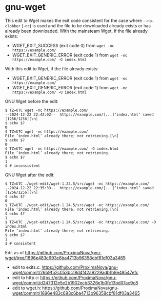 # gnu-wget

This edit to Wget makes the exit code consistent for the case where `--no-clobber` (`-nc`) is used and the file to be downloaded already exists or has already been downloaded. With the mainsteam Wget, if the file already exists:
* WGET_EXIT_SUCCESS (exit code 0) from `wget -nc https://example.com/`
* WGET_EXIT_GENERIC_ERROR (exit code 1) from `wget -nc https://example.com/ -O index.html`

With this edit to Wget, if the file already exists:
* WGET_EXIT_GENERIC_ERROR (exit code 1) from `wget -nc https://example.com/`
* WGET_EXIT_GENERIC_ERROR (exit code 1) from `wget -nc https://example.com/ -O index.html`

GNU Wget before the edit:
```
$ TZ=UTC wget -nc https://example.com/
--2024-12-22 22:42:02--  https://example.com/[...]‘index.html’ saved [1256/1256][\n]
$ echo $?
0
$ TZ=UTC wget -nc https://example.com/
File ‘index.html’ already there; not retrieving.[\n]
$ echo $?
0
$ TZ=UTC wget -nc https://example.com/ -O index.html
File ‘index.html’ already there; not retrieving.
$ echo $?
1
$ # inconsistent
```

GNU Wget after the edit:
```
$ TZ=UTC ./wget-edit/wget-1.24.5/src/wget -nc https://example.com/
--2024-12-22 22:35:33--  https://example.com/[...]‘index.html’ saved [1256/1256][\n]
$ echo $?
0
$ TZ=UTC ./wget-edit/wget-1.24.5/src/wget -nc https://example.com/
File ‘index.html’ already there; not retrieving.[\n]
$ echo $?
1
$ TZ=UTC ./wget-edit/wget-1.24.5/src/wget -nc https://example.com/ -O index.html
File ‘index.html’ already there; not retrieving.
$ echo $?
1
$ # consistent
```

Edit as of https://github.com/ProximaNova/gnu-wget/tree/1896e483c693c6ba4713b96358cbf81df03a3465
* edit to exits.c: https://github.com/ProximaNova/gnu-wget/commit/26b9f52c053bc18d4f42a9229adb1b8e48547efc
* edit to http.c: https://github.com/ProximaNova/gnu-wget/commit/d247312e5e2b1902ecb3326e1b0fc13bd07ac9c8
* edit to wget.h: https://github.com/ProximaNova/gnu-wget/commit/1896e483c693c6ba4713b96358cbf81df03a3465
